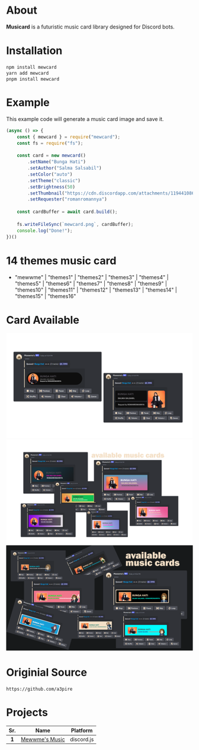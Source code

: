 # __About__
**Musicard** is a futuristic music card library designed for Discord bots.

# __Installation__
```
npm install mewcard
yarn add mewcard
pnpm install mewcard
```

# __Example__
This example code will generate a music card image and save it.
```js
(async () => {
    const { mewcard } = require("mewcard");
    const fs = require("fs");

    const card = new mewcard()
        .setName("Bunga Hati")
        .setAuthor("Salma Salsabil")
        .setColor("auto")
        .setTheme("classic")
        .setBrightness(50)
        .setThumbnail("https://cdn.discordapp.com/attachments/1194410866209206412/1196152611594838026/mewwme.png")
        .setRequester("romanromannya")

    const cardBuffer = await card.build();

    fs.writeFileSync(`mewcard.png`, cardBuffer);
    console.log("Done!");
})()
```

# __14 themes music card__
- "mewwme" | "themes1" | "themes2" | "themes3" | "themes4" | "themes5" | "themes6" | "themes7" | "themes8" | "themes9" | "themes10" | "themes11" | "themes12" | "themes13" | "themes14" | "themes15" | "themes16"

# __Card Available__
![classic](/example/8.png)
![classic](/example/14.png)
![classic](/example/15.png)

# Originial Source

```
https://github.com/a3pire
```
# Projects
|  Sr.  |            Name            |  Platform  |
|:-----:|:--------------------------:|:----------:|
| **1** | [Mewwme's Music](https://discord.com/api/oauth2/authorize?client_id=928711702596423740&permissions=2184571952&scope=bot%20applications.commands) | discord.js |